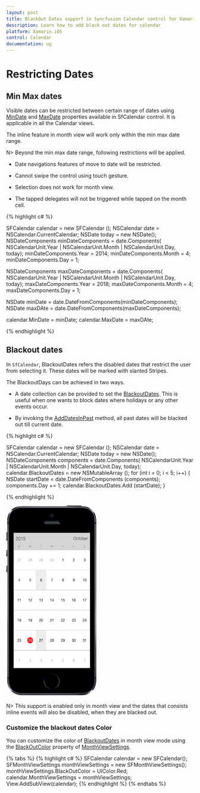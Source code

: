 ```yaml
---
layout: post
title: BlackOut Dates support in Syncfusion Calendar control for Xamarin.iOS
description: Learn how to add black out dates for calendar
platform: Xamarin.iOS
control: Calendar
documentation: ug
---
```


# Restricting Dates

## Min Max dates

Visible dates can be restricted between certain range of dates using [MinDate](https://help.syncfusion.com/cr/xamarin-ios/Syncfusion.SfCalendar.iOS.SFCalendar.html#Syncfusion_SfCalendar_iOS_SFCalendar_MinDate) and [MaxDate](https://help.syncfusion.com/cr/xamarin-ios/Syncfusion.SfCalendar.iOS.SFCalendar.html#Syncfusion_SfCalendar_iOS_SFCalendar_MaxDate) properties available in SfCalendar control. It is applicable in all the Calendar views.

The inline feature in month view will work only within the min max date range.

N> Beyond the min max date range, following restrictions will be applied.

* Date navigations features of move to date will be restricted.

* Cannot swipe the control using touch gesture.

* Selection does not work for month view. 

* The tapped delegates will not be triggered while tapped on the month cell.  

{% highlight c# %}

SFCalendar  calendar = new SFCalendar ();
NSCalendar date = NSCalendar.CurrentCalendar;
NSDate today = new NSDate();
NSDateComponents minDateComponents = date.Components(
					NSCalendarUnit.Year | NSCalendarUnit.Month | NSCalendarUnit.Day, today);
minDateComponents.Year = 2014;
minDateComponents.Month = 4;
minDateComponents.Day = 1;
			

NSDateComponents maxDateComponents = date.Components(
				NSCalendarUnit.Year | NSCalendarUnit.Month | NSCalendarUnit.Day, today);
maxDateComponents.Year = 2018;
maxDateComponents.Month = 4;
maxDateComponents.Day = 1;

NSDate minDate = date.DateFromComponents(minDateComponents);
NSDate maxDAte = date.DateFromComponents(maxDateComponents);

calendar.MinDate = minDate;
calendar.MaxDate = maxDAte;
	
{% endhighlight %}

## Blackout dates

In `SfCalendar`, BlackoutDates refers the disabled dates that restrict the user from selecting it. These dates will be marked with slanted Stripes. 

The BlackoutDays can be achieved in two ways. 

*	A date collection can be provided to set the [BlackoutDates](https://help.syncfusion.com/cr/xamarin-ios/Syncfusion.SfCalendar.iOS.SFCalendar.html#Syncfusion_SfCalendar_iOS_SFCalendar_BlackoutDates). This is useful when one wants to block dates where holidays or any other events occur. 

*	By invoking the [AddDatesInPast](https://help.syncfusion.com/cr/xamarin-ios/Syncfusion.SfCalendar.iOS.SFCalendar.html#Syncfusion_SfCalendar_iOS_SFCalendar_AddDatesInPast) method, all past dates will be blacked out till current date.

{% highlight c# %}

SFCalendar  calendar = new SFCalendar ();
NSCalendar date = NSCalendar.CurrentCalendar;
NSDate today = new NSDate();
NSDateComponents components = date.Components(
					NSCalendarUnit.Year | NSCalendarUnit.Month | NSCalendarUnit.Day, today);
calendar.BlackoutDates = new NSMutableArray ();
for (int i = 0; i < 5; i++) 
{
	NSDate startDate = date.DateFromComponents (components);
	components.Day += 1;
	calendar.BlackoutDates.Add (startDate);
}
	
{% endhighlight %}

![BlackoutDates support in Xamarin.iOS Calendar](images/xamarin.ios-calendar-blackout_dates.png)                                        

N> This support is enabled only in month view and the dates that consists inline events will also be disabled, when they are blacked out.

### Customize the blackout dates Color
You can customize the color of [BlackoutDates](https://help.syncfusion.com/cr/xamarin-ios/Syncfusion.SfCalendar.iOS.SFCalendar.html#Syncfusion_SfCalendar_iOS_SFCalendar_BlackoutDates) in month view mode using the [BlackOutColor](https://help.syncfusion.com/cr/xamarin-ios/Syncfusion.SfCalendar.iOS.SFMonthViewSettings.html#Syncfusion_SfCalendar_iOS_SFMonthViewSettings_BlackoutColor) property of [MonthViewSettings](https://help.syncfusion.com/cr/xamarin-ios/Syncfusion.SfCalendar.iOS.SFMonthViewSettings.html).

{% tabs %}
{% highlight c# %}
SFCalendar calendar = new SFCalendar(); 
SFMonthViewSettings monthViewSettings = new SFMonthViewSettings();
monthViewSettings.BlackOutColor = UIColor.Red;
calendar.MonthViewSettings = monthViewSettings;
View.AddSubView(calendar);
{% endhighlight %}
{% endtabs %}
